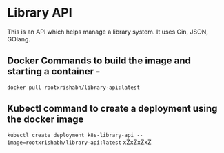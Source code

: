 # Library API

This is an API which helps manage a library system. It uses Gin, JSON, GOlang.

## Docker Commands to build the image and starting a container -

`docker pull rootxrishabh/library-api:latest`

## Kubectl command to create a deployment using the docker image

`kubectl create deployment k8s-library-api --image=rootxrishabh/library-api:latest`
xZxZxZxZ
